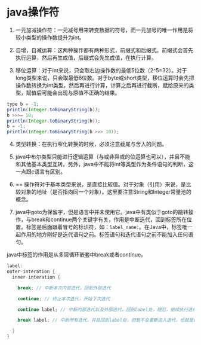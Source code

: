 # java操作符

1. 一元加减操作符：一元减号用来转变数据的符号，而一元加号的唯一作用是将较小类型的操作数提升为int。

2. 自增，自减运算：这两种操作都有两种形式，前缀式和后缀式。前缀式会首先执行运算，然后再生成值，后缀式会先生成值，在执行计算。

3. 移位运算：对于int来说，只会取右边操作数的最低5位数（2^5=32）。对于long类型来说，只会取最低6位数。对于byte或short类型，移位运算时会先把操作数转换为int类型，然后再进行计算，计算之后再进行截断，赋给原来的类型，赋值后可能会出现与原值不正确的结果。

```java
type b = -1;
println(Integer.toBinaryString(b));
b >>>= 10;
println(Integer.toBinaryString(b));
b = -1;
println(Integer.toBinaryString(b >>> 10));
```

4. 类型转换：在执行窄化转换的时候，必须注意截尾与舍入的问题。

5. java中布尔类型只能进行逻辑运算（与或非异或的位运算也可以），并且不能和其他基本类型互转。另外，java中不能将int等类型作为条件语句的判断，这一点跟c语言有区别。

6. == 操作符对于基本类型来说，是直接比较值。对于对象（引用）来说，是比较对象的地址（是否指向同一个对象）。这里要注意String和Integer常量池的概念。

7. java中goto为保留字，但是语言中并未使用它。java中有类似于goto的跳转操作，与break和continue两个关键字有关，作用是中断迭代，回到标签所在位置。标签是后面跟着冒号的标识符，如：`label_name:`。在Java中，标签唯一起作用的地方刚好是迭代语句之前。标签语句和迭代语句之前不能加入任何语句。

java中标签的作用是从多层循环嵌套中break或者continue。

```java
label:
outer-interation {
  inner-interation {

    break; // 中断本次内部迭代，回到外部迭代

    continue; // 终止本次迭代，开始下次迭代

    continue label; // 中断内部迭代以及外部迭代，回到label处，随后，继续执行迭代过程，不过是从外部迭代开始

    break label; // 中断所有迭代，并且回到label处，但是不会重新进入迭代，也就是说，终止了两个迭代

  }
}
```
